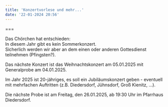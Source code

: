 ```yaml
---
title: 'Konzertvorlese und mehr...'
date: '22-01-2024 20:56'
---
```


===

Das Chörchen hat entschieden:<br/>
In diesem Jahr gibt es kein Sommerkonzert. <br/>
Sicherlich werden wir aber an dem einen oder anderen Gottesdienst teilnehmen (Pfingsten?).

Das nächste Konzert ist das Weihnachtskonzert am 05.01.2025 mit Generalprobe am 04.01.2025.


Im Jahr 2025 ist 20-jähriges, es soll ein Jubiläumskonzert geben - eventuell mit mehrfachen Auftritten (z.B. Diedersdorf, Jühnsdorf, Groß Kienitz, ...).

Die nächste Probe ist am Freitag, den 26.01.2025, ab 19:30 Uhr im Pfarrhaus Diedersdorf.


